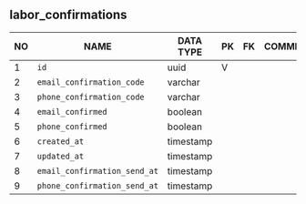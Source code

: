 
labor_confirmations
----------------------------


NO | NAME | DATA TYPE | PK | FK | COMMENTS
---|------|-----------|----|----|-------------------
1|`id` | uuid | V |  | 
2|`email_confirmation_code` | varchar |  |  | 
3|`phone_confirmation_code` | varchar |  |  | 
4|`email_confirmed` | boolean |  |  | 
5|`phone_confirmed` | boolean |  |  | 
6|`created_at` | timestamp |  |  | 
7|`updated_at` | timestamp |  |  | 
8|`email_confirmation_send_at` | timestamp |  |  | 
9|`phone_confirmation_send_at` | timestamp |  |  | 
